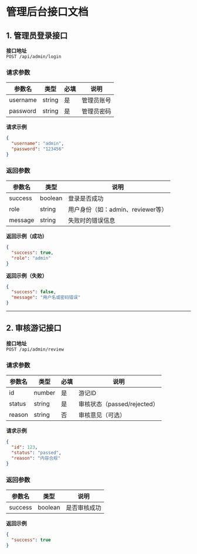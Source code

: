 # 管理后台接口文档

## 1. 管理员登录接口

**接口地址**  
`POST /api/admin/login`

### 请求参数
| 参数名   | 类型   | 必填 | 说明         |
|----------|--------|------|--------------|
| username | string | 是   | 管理员账号   |
| password | string | 是   | 管理员密码   |

**请求示例**
```json
{
  "username": "admin",
  "password": "123456"
}
```

### 返回参数
| 参数名   | 类型    | 说明               |
|----------|---------|--------------------|
| success  | boolean | 登录是否成功       |
| role     | string  | 用户身份（如：admin、reviewer等）|
| message  | string  | 失败时的错误信息   |

**返回示例（成功）**
```json
{
  "success": true,
  "role": "admin"
}
```

**返回示例（失败）**
```json
{
  "success": false,
  "message": "用户名或密码错误"
}
```

---

## 2. 审核游记接口

**接口地址**  
`POST /api/admin/review`

### 请求参数
| 参数名   | 类型   | 必填 | 说明         |
|----------|--------|------|--------------|
| id       | number | 是   | 游记ID       |
| status   | string | 是   | 审核状态（passed/rejected）|
| reason   | string | 否   | 审核意见（可选）|

**请求示例**
```json
{
  "id": 123,
  "status": "passed",
  "reason": "内容合规"
}
```

### 返回参数
| 参数名   | 类型    | 说明         |
|----------|---------|--------------|
| success  | boolean | 是否审核成功 |

**返回示例**
```json
{
  "success": true
}
``` 